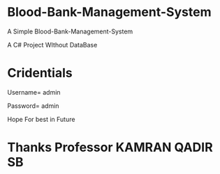 # Blood-Bank-Management-System
 A Simple Blood-Bank-Management-System
 
 A C# Project WIthout DataBase
 
 
# Cridentials
 
 Username= admin
 
 Password= admin
 
 Hope For best in Future
 # Thanks Professor KAMRAN QADIR SB
